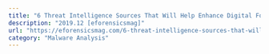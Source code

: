 ```yaml
---
title: "6 Threat Intelligence Sources That Will Help Enhance Digital Forensics Readiness | By Jonathan Zhang"
description: "2019.12 [eforensicsmag]"
url: "https://eforensicsmag.com/6-threat-intelligence-sources-that-will-help-enhance-digital-forensics-readiness-by-jonathan-zhang/"
category: "Malware Analysis"
---
```

